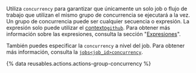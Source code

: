 Utiliza `concurrency` para garantizar que únicamente un solo job o flujo de trabajo que utilizan el mismo grupo de concurrencia se ejecutará a la vez. Un grupo de concurrencia puede ser cualquier secuencia o expresión. La expresión solo puede utilizar el [contexto`github`](/actions/learn-github-actions/contexts#github-context). Para obtener más información sobre las expresiones, consulta la sección "[Expresiones](/actions/learn-github-actions/expressions)".

También puedes especificar la `concurrency` a nivel del job. Para obtener más información, consulta la [`jobs<job_id>concurrency`](/actions/using-workflows/workflow-syntax-for-github-actions#jobsjob_idconcurrency).

{% data reusables.actions.actions-group-concurrency %}
